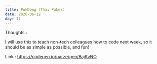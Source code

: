 ```yaml
---
title: PokDeng (Thai Poker)
date: 2020-06-12
day: 11
---
```


Thoughts :

I will use this to teach non-tech colleagues how to code next week, so it should be as simple as possible, and fun!

Link : https://codepen.io/narze/pen/BajKvNO
